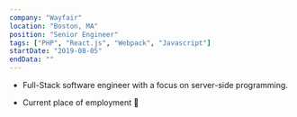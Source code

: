```yaml
---
company: "Wayfair"
location: "Boston, MA"
position: "Senior Engineer"
tags: ["PHP", "React.js", "Webpack", "Javascript"]
startDate: "2019-08-05"
endData: ""
---
```


- Full-Stack software engineer with a focus on server-side programming.</p>

* Current place of employment 🙂</p>
